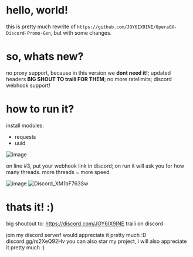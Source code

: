 # hello, world!
this is pretty much rewrite of `https://github.com/JOY6IX9INE/OperaGX-Discord-Promo-Gen`, but with some changes.

# so, whats new?
no proxy support, because in this version we **dont need it!**; updated headers **BIG SHOUT TO traili FOR THEM**; no more ratelimits; discord webhook support!

# how to run it?
install modules:
* requests
* uuid

![image](https://github.com/bruhb0y/Opera-GX-Discord-Promo-Generator/assets/145855444/940f4d6e-f32f-4754-8b94-c8689a664294)

on line #3, put your webhook link in discord; on run it will ask you for how many threads. more threads = more speed.

![image](https://github.com/bruhb0y/Opera-GX-Discord-Promo-Generator/assets/145855444/62b61c90-c514-40f2-90ef-77fc137eb063)
![Discord_XM1bF763Sw](https://github.com/bruhb0y/Opera-GX-Discord-Promo-Generator/assets/145855444/2d0ab904-8a81-496f-8400-bc36bce92235)


# thats it! :)
big shoutout to:
https://discord.com/JOY6IX9INE
traili on discord

join my discord server! would appreciate it pretty much :D discord.gg/rs2XeQ92Hv
you can also star my project, i will also appreciate it pretty much :)
